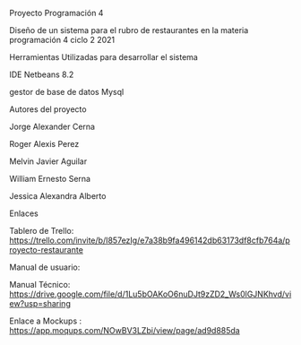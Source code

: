 Proyecto Programación 4

Diseño de un sistema para el rubro de restaurantes en la materia programación 4 ciclo 2 2021

Herramientas Utilizadas para desarrollar el sistema

IDE Netbeans 8.2 

gestor de base de datos Mysql

Autores del proyecto

Jorge Alexander Cerna

Roger Alexis Perez

Melvin Javier Aguilar

William Ernesto Serna

Jessica Alexandra Alberto


Enlaces

Tablero de Trello: https://trello.com/invite/b/I857ezIg/e7a38b9fa496142db63173df8cfb764a/proyecto-restaurante

Manual de usuario:

Manual Técnico: https://drive.google.com/file/d/1Lu5bOAKoO6nuDJt9zZD2_Ws0lGJNKhvd/view?usp=sharing

Enlace a Mockups :
 https://app.moqups.com/NOwBV3LZbi/view/page/ad9d885da
